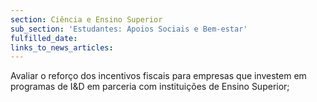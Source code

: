 ```yaml
---
section: Ciência e Ensino Superior
sub_section: 'Estudantes: Apoios Sociais e Bem-estar'
fulfilled_date:
links_to_news_articles:
---
```


Avaliar o reforço dos incentivos fiscais para empresas que investem em programas de I&D em parceria com instituições de Ensino Superior;